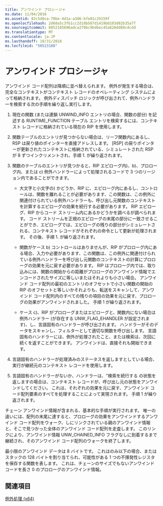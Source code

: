 ```yaml
---
title: アンワインド プロシージャ
ms.date: 11/04/2016
ms.assetid: 82c5d0ca-70be-4d1a-a306-bfe01c29159f
ms.openlocfilehash: 2d68a5c3fb1cc2d18b587d1419b0103d02b35a7f
ms.sourcegitcommit: 6052185696adca270bc9bdbec45a626dd89cdcdd
ms.translationtype: MT
ms.contentlocale: ja-JP
ms.lasthandoff: 10/31/2018
ms.locfileid: "50523108"
---
```

# <a name="unwind-procedure"></a>アンワインド プロシージャ

アンワインド コード配列は降順に並べ替えられます。 例外が発生する場合は、完全なコンテキストがコンテキスト レコードのオペレーティング システムによって格納されます。 例外ディスパッチ ロジックが呼び出されて、例外ハンドラーを検索する次の手順を繰り返し実行します。

1. 現在の関数 (または連鎖 UNWIND_INFO エントリの場合、関数の部分) を記述する RUNTIME_FUNCTION テーブル エントリを検索するには、コンテキスト レコードに格納されている現在の RIP を使用します。

1. 関数テーブルのエントリが見つからない場合は、リーフ関数内にあるし、RSP は戻り値のポインターを直接アドレスします。 [RSP] の戻りポインターが更新されたコンテキストに格納されている、シミュレートされた RSP が 8 ずつインクリメントされ、手順 1. が繰り返されます。

1. 関数のテーブルのエントリが見つかると、RIP エピローグ内)、b)、プロローグ内、または c) 例外ハンドラーによって処理されるコードで 3 つのリージョン内であることができます。

   - 大文字と小文字の) かどうか、RIP に、エピローグ内にあるし、コントロールは、関数を離れることが必要があります、この関数は、この例外に関連付けられている例外ハンドラーも、呼び出し元関数のコンテキストを計算するエピローグの効果を続行する必要があります。 RIP エピローグ、RIP からコード ストリーム内にあるかどうかを調べるが調べられます。 コード ストリームを正規のエピローグの末尾の部分に一致させることができ、エピローグでは、エピローグの残りの部分がシミュレートされる、コンテキスト レコードがそれぞれの命令として更新が処理されます。 その後、手順 1. が繰り返されます。

   - 関数がケース b) コントロールはありませんが、RIP がプロローグ内にある場合、入力や必要があります、この関数は、この例外に関連付けられている例外ハンドラーを呼び出し元関数のコンテキストの計算にプロローグの効果を元に戻す必要があります。 RIP はプロローグ内では、取り込みには、関数の開始からの距離がプロローグのアンワインド情報でエンコードされたサイズに等しいまたはそれよりも小さい場合。 アンワインド コード配列の最初のエントリのオフセットで小さい関数の開始の RIP のオフセットと等しいかそれよりも、転送をスキャンして、アンワインド コード配列内のすべての残りの項目の効果を元に戻す、プロローグの効果がアンワインドされました。 手順 1 が繰り返されます。

   - ケース c)、RIP がプロローグまたはエピローグと、関数内にない場合は例外ハンドラー (が存在する UNW_FLAG_EHANDLER が設定されます)、し、言語固有のハンドラーが呼び出されます。 ハンドラーがそのデータをスキャンし、フィルターとして適切な関数を呼び出します。 言語固有のハンドラーには、例外が処理されたこと、または検索は、次回に続くを返すことができます。 アンワインドは、直接それも開始できます。

1. 言語固有のハンドラーが処理済みのステータスを返しますとしている場合、実行が継続元のコンテキスト レコードを使用します。

1. 言語固有のハンドラーがないか、ハンドラーは、"検索を続行する の状態を返しますの場合は、コンテキスト レコードが、呼び出し元の状態をアンワインドしてください。 これは、それぞれの効果を元に戻す、アンワインド コード配列要素のすべてを処理することによって実現されます。 手順 1 が繰り返されます。

チェーン アンワインド情報が含まれる、基本的な手順が実行されます。 唯一の違いには、配列の末尾に達すると、プロローグの効果をアンワインドするアンワインド コード配列をウォーク、しにリンクされている親のアンワインド情報と、そこで見つかった全体のアンワインド コード配列を走査します。 このリンクにより、アンワインド情報 UNW_CHAINED_INFO フラグなしに到着するまで継続され、そのアンワインド コード配列のウォークを終了します。

最小限のアンワインド データは 8 バイトです。 これはのみ以下の場合、またはスタックの 128 バイトを割り当てられ、可能性がある 1 つの不揮発性レジスタを保存する関数を表します。 これは、チェーンのサイズでもないアンワインド コードを長さ 0 のプロローグのアンワインド情報。

## <a name="see-also"></a>関連項目

[例外処理 (x64)](../build/exception-handling-x64.md)